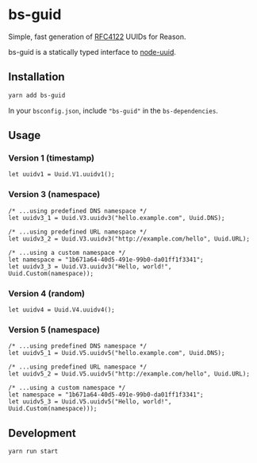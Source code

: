# bs-guid

Simple, fast generation of [RFC4122](http://www.ietf.org/rfc/rfc4122.txt) UUIDs for Reason.

bs-guid is a statically typed interface to [node-uuid](https://github.com/kelektiv/node-uuid).

## Installation

```sh
yarn add bs-guid
```

In your `bsconfig.json`, include `"bs-guid"` in the `bs-dependencies`.

## Usage



### Version 1 (timestamp)

```reason
let uuidv1 = Uuid.V1.uuidv1();
```

### Version 3 (namespace)

```reason
/* ...using predefined DNS namespace */
let uuidv3_1 = Uuid.V3.uuidv3("hello.example.com", Uuid.DNS);

/* ...using predefined URL namespace */
let uuidv3_2 = Uuid.V3.uuidv3("http://example.com/hello", Uuid.URL);

/* ...using a custom namespace */
let namespace = "1b671a64-40d5-491e-99b0-da01ff1f3341";
let uuidv3_3 = Uuid.V3.uuidv3("Hello, world!", Uuid.Custom(namespace));
```

### Version 4 (random)
```reason
let uuidv4 = Uuid.V4.uuidv4();
```

### Version 5 (namespace)

```reason
/* ...using predefined DNS namespace */
let uuidv5_1 = Uuid.V5.uuidv5("hello.example.com", Uuid.DNS);

/* ...using predefined URL namespace */
let uuidv5_2 = Uuid.V5.uuidv5("http://example.com/hello", Uuid.URL);

/* ...using a custom namespace */
let namespace = "1b671a64-40d5-491e-99b0-da01ff1f3341";
let uuidv5_3 = Uuid.V5.uuidv5("Hello, world!", Uuid.Custom(namespace)));
```

## Development

```sh
yarn run start
```